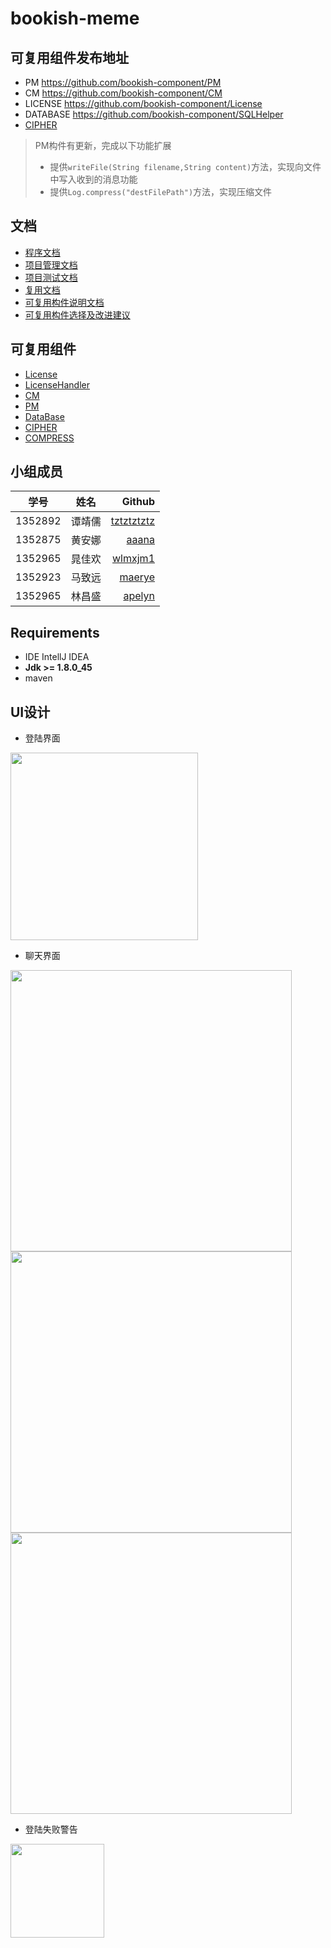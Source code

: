 # bookish-meme

## 可复用组件发布地址
- PM <https://github.com/bookish-component/PM>
- CM <https://github.com/bookish-component/CM>
- LICENSE <https://github.com/bookish-component/License>
- DATABASE <https://github.com/bookish-component/SQLHelper>
- [CIPHER](https://github.com/bookish-component/CIPHER)

> PM构件有更新，完成以下功能扩展
> - 提供`writeFile(String filename,String content)`方法，实现向文件中写入收到的消息功能
> - 提供`Log.compress("destFilePath")`方法，实现压缩文件


## 文档
- [程序文档](https://github.com/tztztztztz/bookish-meme/tree/master/doc/项目文档/项目文档.md)
- [项目管理文档](https://github.com/tztztztztz/bookish-meme/tree/master/doc/项目管理文档/项目管理文档.md)
- [项目测试文档](https://github.com/tztztztztz/bookish-meme/tree/master/doc/测试文档/测试文档.md)
- [复用文档](https://github.com/tztztztztz/bookish-meme/blob/master/doc/复用文档/复用文档.md)
- [可复用构件说明文档](https://github.com/tztztztztz/bookish-meme/tree/master/doc/可复用构件说明文档)
- [可复用构件选择及改进建议](https://github.com/tztztztztz/bookish-meme/blob/master/doc/可复用构件选择及改进建议/可复用构件选择及改进建议.md)


## 可复用组件
  - [License](https://github.com/tztztztztz/bookish-meme/tree/master/tzlicense)
  - [LicenseHandler](https://github.com/tztztztztz/bookish-meme/tree/master/license-handler)
  - [CM](https://github.com/tztztztztz/bookish-meme/tree/master/cm)
  - [PM](https://github.com/tztztztztz/bookish-meme/tree/master/pm)
  - [DataBase](https://github.com/bookish-component/SQLHelper)
  - [CIPHER](https://github.com/bookish-component/CIPHER)
  - [COMPRESS](https://github.com/tztztztztz/bookish-meme/tree/master/compress)


## 小组成员

| 学号 | 姓名 | Github |
| -----|:----:| ----:|
| 1352892    | 谭靖儒    | [tztztztztz](https://github.com/tztztztztz) |
| 1352875    | 黄安娜    | [aaana](https://github.com/aaana)           |
| 1352965    | 晁佳欢    | [wlmxjm1](https://github.com/wlmxjm1)       |
| 1352923    | 马致远    | [maerye](https://github.com/maerye)         |
| 1352965    | 林昌盛    | [apelyn](https://github.com/apelyn)         |


## Requirements

- IDE IntellJ IDEA
- **Jdk >= 1.8.0_45**
- maven

## UI设计
- 登陆界面 
     
<img src= "https://raw.githubusercontent.com/tztztztztz/bookish-meme/master/doc/img/login.png" height=300>

- 聊天界面    
     
<img src= "https://raw.githubusercontent.com/tztztztztz/bookish-meme/master/doc/img/chatting.png" height=450>       
<img src= "https://raw.githubusercontent.com/tztztztztz/bookish-meme/master/doc/img/chatpic.png" height=450>        
<img src= "https://raw.githubusercontent.com/tztztztztz/bookish-meme/master/doc/img/chatpic2.png" height=450>   

- 登陆失败警告
     
<img src= "https://raw.githubusercontent.com/tztztztztz/bookish-meme/master/doc/img/loginfail.png" height=150>


